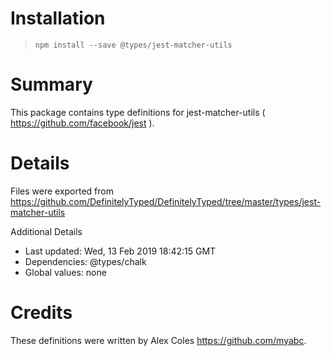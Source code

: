 # Installation
> `npm install --save @types/jest-matcher-utils`

# Summary
This package contains type definitions for jest-matcher-utils ( https://github.com/facebook/jest ).

# Details
Files were exported from https://github.com/DefinitelyTyped/DefinitelyTyped/tree/master/types/jest-matcher-utils

Additional Details
 * Last updated: Wed, 13 Feb 2019 18:42:15 GMT
 * Dependencies: @types/chalk
 * Global values: none

# Credits
These definitions were written by Alex Coles <https://github.com/myabc>.
